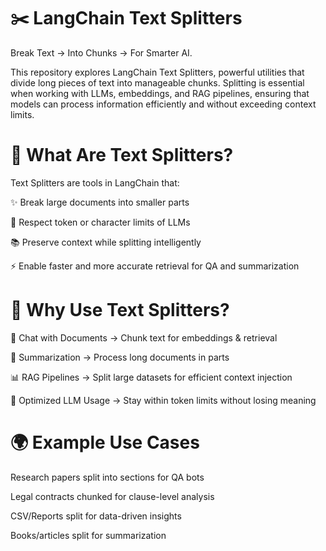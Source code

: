# ✂️ LangChain Text Splitters

Break Text → Into Chunks → For Smarter AI.

This repository explores LangChain Text Splitters, powerful utilities that divide long pieces of text into manageable chunks. Splitting is essential when working with LLMs, embeddings, and RAG pipelines, ensuring that models can process information efficiently and without exceeding context limits.

# 🌟 What Are Text Splitters?

Text Splitters are tools in LangChain that:

✨ Break large documents into smaller parts

📏 Respect token or character limits of LLMs

📚 Preserve context while splitting intelligently

⚡ Enable faster and more accurate retrieval for QA and summarization



# 🚀 Why Use Text Splitters?

🤖 Chat with Documents → Chunk text for embeddings & retrieval

📑 Summarization → Process long documents in parts

📊 RAG Pipelines → Split large datasets for efficient context injection

🎯 Optimized LLM Usage → Stay within token limits without losing meaning

# 🌍 Example Use Cases

Research papers split into sections for QA bots

Legal contracts chunked for clause-level analysis

CSV/Reports split for data-driven insights

Books/articles split for summarization

